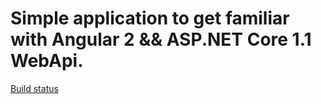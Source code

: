 # Simple application to get familiar with Angular 2 && ASP.NET Core 1.1 WebApi. 
 
[Build status](https://eangelis.visualstudio.com/_apis/public/build/definitions/a79fe2e6-8d74-487b-828d-ad63eac7b32a/2/badge)